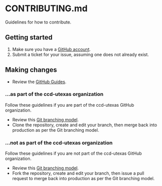 # CONTRIBUTING.md

Guidelines for how to contribute.

## Getting started

1. Make sure you have a [GitHub account](https://github.com/signup/free).
2. Submit a ticket for your issue, assuming one does not already exist.

## Making changes

- Review the [GitHub Guides](https://guides.github.com/).

### ...as part of the ccd-utexas organization

Follow these guidelines if you are part of the ccd-utexas GitHub organization.

- Review this [Git branching model](http://nvie.com/posts/a-successful-git-branching-model/). 
- Clone the repository, create and edit your branch, then merge back into production as per the Git branching model.

### ...not as part of the ccd-utexas organization

Follow these guidelines if you are not part of the ccd-utexas GitHub organization.

- Review this [Git branching model](http://nvie.com/posts/a-successful-git-branching-model/).
- Fork the repository, create and edit your branch, then issue a pull request to merge back into production as per the Git branching model.
